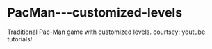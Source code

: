 # PacMan---customized-levels
Traditional Pac-Man game with customized levels.
courtsey: youtube tutorials!
